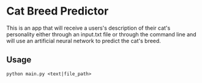 # Cat Breed Predictor

This is an app that will receive a users's description of their cat's personality either through an input.txt file or through the command line and will use an artificial neural network to predict the cat's breed.

## Usage

```console
python main.py <text|file_path>
```
